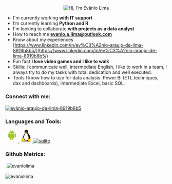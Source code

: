 <p align="center">
  <img src="https://github.com/EvanioLima/EvanioLima/raw/main/Header_Github.gif" alt="Hi, I'm Evânio Lima">
</p>

<!--
How to make this gif ?
Thanks to Matyo91 / (https://github.com/Matyo91)
I made my with https://codesandbox.io/s/github-profile-2ijk7
Then i recorded my screen to gif on Mac with Quicktime  and save result to [assets/github.mov](assets/github.mov)
This [gist](https://gist.github.com/tskaggs/6394639) help me to create a dedicated command that convert MOV to GIF.
Type this command `make generate-gif` to generate [assets/github.gif](assets/github.gif)
-->

-  I'm currently working **with IT support**
-  I’m currently learning **Python and R**
-  I'm looking to collaborate **with projects as a data analyst**
-  How to reach me **evanio.a.lima@outlook.com**
-  Know about my experiences [https://www.linkedin.com/in/ev%C3%A2nio-araujo-de-lima-8919b8b5/](https://www.linkedin.com/in/ev%C3%A2nio-araujo-de-lima-8919b8b5/)
-  Fun fact **I love video games and I like to walk**
-  Skills: I communicate well, intermediate English, I like to work in a team, I always try to do my tasks with total dedication and well executed.
-  Tools I know how to use for data analysis: Power Bi (ETL techniques, dax and dashboards), intermediate Excel, basic SQL.

<h3 align="left">Connect with me:</h3>
<p align="left">
<a href="https://linkedin.com/in/evânio-araujo-de-lima-8919b8b5" target="blank"><img align="center" src="https://raw.githubusercontent.com/rahuldkjain/github-profile-readme-generator/master/src/images/icons/Social/linked-in-alt.svg" alt="evânio-araujo-de-lima-8919b8b5" height="30" width="40" /></a>
</p>

<h3 align="left">Languages and Tools:</h3>
<p align="left"> <a href="https://developer.android.com" target="_blank" rel="noreferrer"> <img src="https://raw.githubusercontent.com/devicons/devicon/master/icons/android/android-original-wordmark.svg" alt="android" width="40" height="40"/> </a> <a href="https://www.linux.org/" target="_blank" rel="noreferrer"> <img src="https://raw.githubusercontent.com/devicons/devicon/master/icons/linux/linux-original.svg" alt="linux" width="40" height="40"/> </a> <a href="https://www.sqlite.org/" target="_blank" rel="noreferrer"> <img src="https://www.vectorlogo.zone/logos/sqlite/sqlite-icon.svg" alt="sqlite" width="40" height="40"/> </a> </p>

<h3 align="left"> Github Metrics: </h3>
<p>&nbsp;<img align="center" src="https://github-readme-stats.vercel.app/api?username=evaniolima&show_icons=true&locale=en" alt="evaniolima" /></p>

<p><img align="center" src="https://github-readme-streak-stats.herokuapp.com/?user=evaniolima&" alt="evaniolima" /></p>



<!--
<p align="left"> <img src="https://komarev.com/ghpvc/?username=evaniolima&label=Profile%20views&color=0e75b6&style=flat" alt="evaniolima" /> </p>
**EvanioLima/EvanioLima** is a ✨ _special_ ✨ repository because its `README.md` (this file) appears on your GitHub profile.

Here are some ideas to get you started:

- 🔭 I’m currently working on ...
- 🌱 I’m currently learning ...
- 👯 I’m looking to collaborate on ...
- 🤔 I’m looking for help with ...
- 💬 Ask me about ...
- 📫 How to reach me: ...
- 😄 Pronouns: ...
- ⚡ Fun fact: ...
<p align="left"> <a href="https://github.com/ryo-ma/github-profile-trophy"><img src="https://github-profile-trophy.vercel.app/?username=evaniolima" alt="evaniolima" /></a> </p>
<p><img align="left" src="https://github-readme-stats.vercel.app/api/top-langs?username=evaniolima&show_icons=true&locale=en&layout=compact" alt="evaniolima" /></p>
-->
